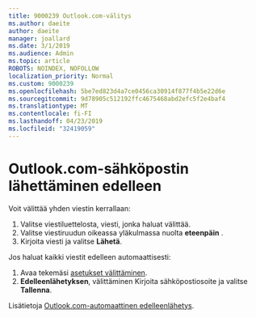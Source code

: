 ```yaml
---
title: 9000239 Outlook.com-välitys
ms.author: daeite
author: daeite
manager: joallard
ms.date: 3/1/2019
ms.audience: Admin
ms.topic: article
ROBOTS: NOINDEX, NOFOLLOW
localization_priority: Normal
ms.custom: 9000239
ms.openlocfilehash: 5be7ed823d4a7ce0456ca30914f877f4b5e22d6e
ms.sourcegitcommit: 9d78905c512192ffc4675468abd2efc5f2e4baf4
ms.translationtype: MT
ms.contentlocale: fi-FI
ms.lasthandoff: 04/23/2019
ms.locfileid: "32419059"
---
```

# <a name="forwarding-email-in-outlookcom"></a>Outlook.com-sähköpostin lähettäminen edelleen

Voit välittää yhden viestin kerrallaan:

1. Valitse viestiluettelosta, viesti, jonka haluat välittää.
2. Valitse viestiruudun oikeassa yläkulmassa nuolta **eteenpäin** .
3. Kirjoita viesti ja valitse **Lähetä**.

Jos haluat kaikki viestit edelleen automaattisesti:

1. Avaa tekemäsi [asetukset välittäminen](https://outlook.live.com/mail/options/mail/forwarding/forwardingOption).
2. **Edelleenlähetyksen**, välittäminen Kirjoita sähköpostiosoite ja valitse **Tallenna**.

Lisätietoja [Outlook.com-automaattinen edelleenlähetys](https://support.office.com/article/6246987c-6c8f-4144-b255-14fc07007dad).